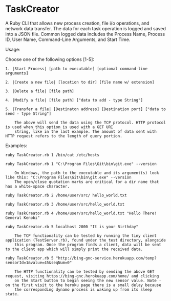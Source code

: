 # TaskCreator
A Ruby CLI that allows new process creation, file i/o operations, and network data transfer. The data for each task operation is logged and saved into a JSON file. 
Common logged data includes the Process Name, Process ID, User Name, Command-Line Arguments, and Start Time.

Usage:

Choose one of the following options [1-5]:

    1. |Start Process| [path to executable] [optional command-line arguments]

    2. |Create a new file| [location to dir] [file name w/ extension]

    3. |Delete a file| [file path]

    4. |Modify a file| [file path] ["data to add - type String"]

    5. |Transfer a file| [Destinaton address] [Destination port] ["data to send - type String"]

        The above will send the data using the TCP protocol. HTTP protocol is used when this option is used with a GET URI
        string, like in the last example. The amount of data sent with HTTP request refers to the length of query portion.

Examples:

    ruby TaskCreator.rb 1 /bin/cat /etc/hosts

    ruby TaskCreator.rb 1 "C:\Program Files\Git\bin\git.exe" --version
        
        On Windows, the path to the executable and its argument(s) look like this: "C:\Program Files\Git\bin\git.exe" --version
        The open/close quotation marks are critical for a dir name that has a white-space character.

    ruby TaskCreator.rb 2 /home/user/src/ hello_world.txt

    ruby TaskCreator.rb 3 /home/user/src/hello_world.txt

    ruby TaskCreator.rb 4 /home/user/src/hello_world.txt "Hello There! General Kenobi"

    ruby TaskCreator.rb 5 localhost 2000 "It is your Birthday"
        
        The TCP functionality can be tested by running the tiny client application (TestServer.rb), found under the test directory, alongside 
        this program. Once the program finds a client, data will be sent to the client app which will simply print the received data. 

    ruby TaskCreator.rb 5 "http://bing-gnc-service.herokuapp.com/temp?sensorId=1&value=45&seqNum=0"
        
        The HTTP functionality can be tested by sending the above GET request, visiting https://bing-gnc.herokuapp.com/home/ and clicking 
        on the Start button to begin seeing the new sensor value. Note - on the first visit to the heroku page there is a small delay because 
        the corresponding dynamo process is waking up from its sleep state. 
